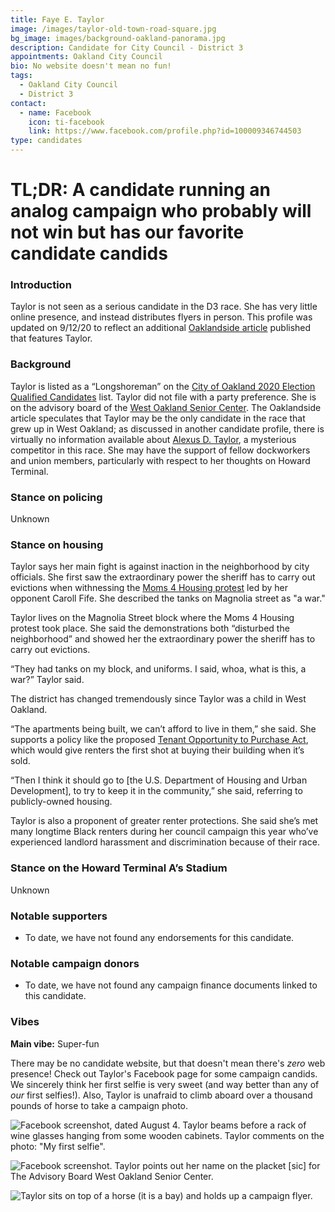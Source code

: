 ```yaml
---
title: Faye E. Taylor
image: /images/taylor-old-town-road-square.jpg
bg_image: images/background-oakland-panorama.jpg
description: Candidate for City Council - District 3
appointments: Oakland City Council
bio: No website doesn't mean no fun!
tags:
  - Oakland City Council
  - District 3
contact:
  - name: Facebook
    icon: ti-facebook
    link: https://www.facebook.com/profile.php?id=100009346744503
type: candidates
---
```

# TL;DR: A candidate running an analog campaign who probably will not win but has our favorite candidate candids

### Introduction

Taylor is not seen as a serious candidate in the D3 race.  She has very little online presence, and instead distributes flyers in person. This profile was updated on 9/12/20 to reflect an additional [Oaklandside article](https://oaklandside.org/2020/09/11/district-3-council-candidates-differ-on-housing-police-and-the-meaning-of-progressive/) published that features Taylor. 

### Background

Taylor is listed as a “Longshoreman” on the [City of Oakland 2020 Election Qualified Candidates](https://cao-94612.s3.amazonaws.com/documents/2020-Election-Ballot-Order-w-Ballot-Designations.pdf) list. Taylor did not file with a party preference.  She is on the advisory board of the [West Oakland Senior Center](https://www.oaklandca.gov/topics/west-oakland-senior-center). The Oaklandside article speculates that Taylor may be the only candidate in the race that grew up in West Oakland; as discussed in another candidate profile, there is virtually no information available about [Alexus D. Taylor](https://oakmtg.club/candidates/alexus-d-taylor/), a mysterious competitor in this race. She may have the support of fellow dockworkers and union members, particularly with respect to her thoughts on Howard Terminal.

### Stance on policing

Unknown

### Stance on housing

Taylor says her main fight is against inaction in the neighborhood by city officials. She first saw the extraordinary power the sheriff has to carry out evictions when withnessing the [Moms 4 Housing protest](https://www.jacobinmag.com/2020/01/alameda-county-oakland-sheriffs-office-homeless-mothers-police-raid) led by her opponent Caroll Fife. She described the tanks on Magnolia street as "a war."

Taylor lives on the Magnolia Street block where the Moms 4 Housing protest took place. She said the demonstrations both “disturbed the neighborhood” and showed her the extraordinary power the sheriff has to carry out evictions.

“They had tanks on my block, and uniforms. I said, whoa, what is this, a war?” Taylor said.

The district has changed tremendously since Taylor was a child in West Oakland.

“The apartments being built, we can’t afford to live in them,” she said. She supports a policy like the proposed [Tenant Opportunity to Purchase Act](https://oakclt.org/why-tenants-should-be-given-the-first-opportunity-to-purchase-their-buildings/), which would give renters the first shot at buying their building when it’s sold.

“Then I think it should go to \[the U.S. Department of Housing and Urban Development], to try to keep it in the community,” she said, referring to publicly-owned housing.

Taylor is also a proponent of greater renter protections. She said she’s met many longtime Black renters during her council campaign this year who’ve experienced landlord harassment and discrimination because of their race.



<!--EndFragment-->

### Stance on the Howard Terminal A’s Stadium

Unknown

### Notable supporters

* To date, we have not found any endorsements for this candidate.

### Notable campaign donors

* To date, we have not found any campaign finance documents linked to this candidate.

### Vibes

**Main vibe:** Super-fun

There may be no candidate website, but that doesn't mean there's *zero* web presence!  Check out Taylor's Facebook page for some campaign candids.  We sincerely think her first selfie is very sweet (and way better than any of *our* first selfies!).  Also, Taylor is unafraid to climb aboard over a thousand pounds of horse to take a campaign photo.

![Facebook screenshot, dated August 4. Taylor beams before a rack of wine glasses hanging from some wooden cabinets.  Taylor comments on the photo: "My first selfie".](/images/taylor_first_selfie.jpg)

![Facebook screenshot. Taylor points out her name on the placket [sic] for The Advisory Board West Oakland Senior Center.](/images/taylor-senior-center.jpg)

![Taylor sits on top of a horse (it is a bay) and holds up a campaign flyer.](/images/taylor-old-town-road.jpg)